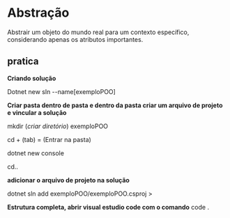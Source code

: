 # Abstração

Abstrair um objeto do mundo real para um contexto específico, considerando apenas os atributos importantes.

## **pratica**

**Criando solução**

Dotnet new sln --name[exemploPOO]

**Criar pasta dentro de pasta e dentro da pasta criar um arquivo de projeto e vincular a solução**

mkdir (*criar diretório*) exemploPOO

cd + (tab) = (Entrar na pasta)

dotnet new console

cd..

**adicionar o arquivo de projeto na solução**

dotnet sln add exemploPOO/exemploPOO.csproj > 

**Estrutura completa, abrir visual estudio code com o comando** code .